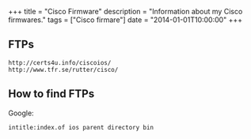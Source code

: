 +++
title = "Cisco Firmware"
description = "Information about my Cisco firmwares."
tags = ["Cisco firmare"]
date = "2014-01-01T10:00:00"
+++



## FTPs

    
    http://certs4u.info/ciscoios/
    http://www.tfr.se/rutter/cisco/


## How to find FTPs

Google:

    
    intitle:index.of ios parent directory bin

